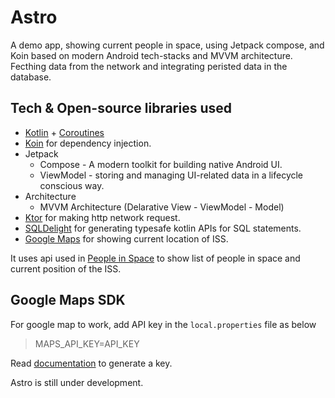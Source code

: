 # Astro
A demo app, showing current people in space, using Jetpack compose, and Koin based on modern Android tech-stacks and MVVM architecture. Fecthing data from the network and integrating peristed data in the database.

## Tech & Open-source libraries used
- [Kotlin](https://kotlinlang.org/) + [Coroutines](https://github.com/Kotlin/kotlinx.coroutines)
- [Koin](https://insert-koin.io/) for dependency injection.
- Jetpack
   - Compose - A modern toolkit for building native Android UI.
   - ViewModel - storing and managing UI-related data in a lifecycle conscious way.
- Architecture
   - MVVM Architecture (Delarative View - ViewModel - Model)
- [Ktor](https://ktor.io/docs/http-client-engines.html#jvm-android) for making http network request.
- [SQLDelight](https://cashapp.github.io/sqldelight/) for generating typesafe kotlin APIs for SQL statements.
- [Google Maps](https://developers.google.com/maps/documentation/android-sdk/overview/) for showing current location of ISS.

It uses api used in [People in Space](https://github.com/joreilly/PeopleInSpace) to show list of people in space and current position of the ISS.

## Google Maps SDK

For google map to work, add API key in the `local.properties` file as below
>  MAPS_API_KEY=API_KEY

Read [documentation](https://developers.google.com/maps/documentation/android-sdk/get-api-key) to generate a key.

Astro is still under development.

